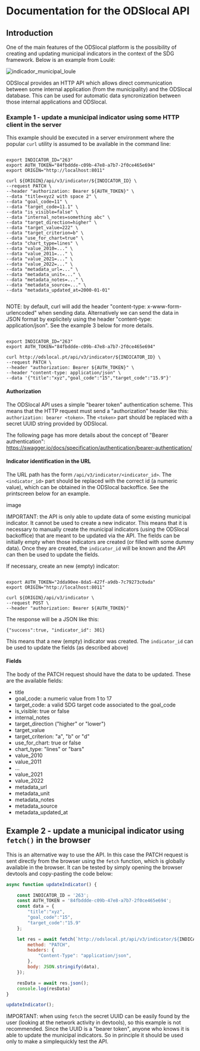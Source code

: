 # Documentation for the ODSlocal API



## Introduction

One of the main features of the ODSlocal platform is the possibility of creating and updating municipal indicators in the context of the SDG framework. Below is an example from Loulé:

![indicador_municipal_loule](https://github.com/2adapt/odslocal-api-documentation/assets/2184309/b353df90-b2b6-4d14-a0fb-5d9739096565)

ODSlocal provides an HTTP API which allows direct communication between some internal application (from the municipality) and the ODSlocal database. This can be used for automatic data syncronization between those internal applications and ODSlocal.



### Example 1 - update a municipal indicator using some HTTP client in the server

This example should be executed in a server environment where the popular `curl` utility is assumed to be available in the command line:


```shell

export INDICATOR_ID="263"
export AUTH_TOKEN="84fbddde-c09b-47e8-a7b7-2f0ce465e694"
export ORIGIN="http://localhost:8011"

curl ${ORIGIN}/api/v3/indicator/${INDICATOR_ID} \
--request PATCH \
--header "authorization: Bearer ${AUTH_TOKEN}" \
--data "title=xyz2 with space 2" \
--data "goal_code=11" \
--data "target_code=11.1" \
--data "is_visible=false" \
--data "internal_notes=something abc" \
--data "target_direction=higher" \
--data "target_value=222" \
--data "target_criterion=b" \
--data "use_for_chart=true" \
--data "chart_type=lines" \
--data "value_2010=..." \
--data "value_2011=..." \
--data "value_2021=..." \
--data "value_2022=..." \
--data "metadata_url=..." \
--data "metadata_unit=..." \
--data "metadata_notes=..." \
--data "metadata_source=..." \
--data "metadata_updated_at=2000-01-01"


```

NOTE: by default, curl will add the header "content-type: x-www-form-urlencoded" when sending data. Alternatively we can send the data in JSON format by explicitely using the header "content-type: application/json". See the example 3 below for more details.


```shell

export INDICATOR_ID="263"
export AUTH_TOKEN="84fbddde-c09b-47e8-a7b7-2f0ce465e694"

curl http://odslocal.pt/api/v3/indicator/${INDICATOR_ID} \
--request PATCH \
--header "authorization: Bearer ${AUTH_TOKEN}" \
--header "content-type: application/json" \
--data '{"title":"xyz","goal_code":"15","target_code":"15.9"}'

```


#### Authorization

The ODSlocal API uses a simple "bearer token" authentication scheme. This means that the HTTP request must send a "authorization" header like this: `authorization: bearer <token>`. The `<token>` part should be replaced with a secret UUID string provided by ODSlocal. 

The following page has more details about the concept of "Bearer authentication": https://swagger.io/docs/specification/authentication/bearer-authentication/



#### Indicator identification in the URL

The URL path has the form `/api/v3/indicator/<indicator_id>`. The `<indicator_id>` part should be replaced with the correct id (a numeric value), which can be obtained in the ODSlocal backoffice. See the printscreen below for an example.

image

IMPORTANT: the API is only able to update data of some existing municipal indicator. It cannot be used to create a new indicator. This means that it is necessary to manually create the municipal indicators (using the ODSlocal backoffice) that are meant to be updated via the API. The fields can be initially empty when those indicators are created (or filled with some dummy data). Once they are created, the `indicator_id` will be known and the API can then be used to update the fields.

If necessary, create an new (empty) indicator:

```shell

export AUTH_TOKEN="2dda90ee-8da5-427f-a9db-7c79273c0ada"
export ORIGIN="http://localhost:8011"

curl ${ORIGIN}/api/v3/indicator \
--request POST \
--header "authorization: Bearer ${AUTH_TOKEN}"

```

The response will be a JSON like this:
```
{"success":true, "indicator_id": 301}
```

This means that a new (empty) indicator was created. The `indicator_id` can be used to update the fields (as described above)

#### Fields

The body of the PATCH request should have the data to be updated. These are the available fields:

- title
- goal_code: a numeric value from 1 to 17
- target_code: a valid SDG target code associated to the goal_code
- is_visible: true or false
- internal_notes
- target_direction ("higher" or "lower")
- target_value
- target_criterion: "a", "b" or "d"
- use_for_chart: true or false
- chart_type: "lines" or "bars"
- value_2010
- value_2011
- ...
- value_2021
- value_2022
- metadata_url
- metadata_unit
- metadata_notes
- metadata_source
- metadata_updated_at


## Example 2 - update a municipal indicator using `fetch()` in the browser

This is an alternative way to use the API. In this case the PATCH request is sent directly from the browser using the `fetch` function, which is globally available in the browser. It can be tested by simply opening the browser devtools and copy-pasting the code below:

```js
async function updateIndicator() {

	const INDICATOR_ID = '263';
	const AUTH_TOKEN = '84fbddde-c09b-47e8-a7b7-2f0ce465e694';
	const data = {
		"title":"xyz",
		"goal_code":"15",
		"target_code":"15.9"
	};

	let res = await fetch(`http://odslocal.pt/api/v3/indicator/${INDICATOR_ID}`, {
		method: "PATCH",
		headers: {
			"Content-Type": "application/json",
		},
		body: JSON.stringify(data),
	});

	resData = await res.json();
	console.log(resData)
}

updateIndicator();

```

IMPORTANT: when using `fetch` the secret UUID can be easily found by the user (looking at the network activity in devtools), so this example is not recommended. Since the UUID is a "bearer token", anyone who knows it is able to update the municipal indicators. So in principle it should be used only to make a simplequickly test the API. 


